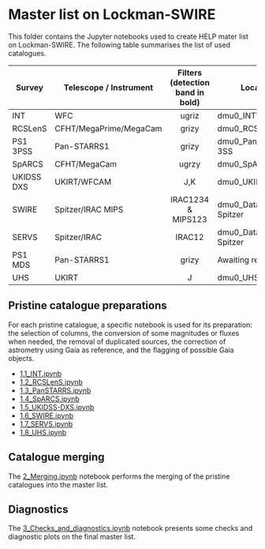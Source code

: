 # Master list on Lockman-SWIRE

This folder contains the Jupyter notebooks used to create HELP mater list on
Lockman-SWIRE. The following table summarises the list of used catalogues.

| Survey     | Telescope / Instrument      |      Filters (detection band in bold)      | Location                    |
|------------|-----------------------------|:------------------------------------------:|-----------------------------|
| INT        | WFC	                       | ugriz	                                    | dmu0_INTWFC	              | 
| RCSLenS    | CFHT/MegaPrime/MegaCam      | grizy                                      | dmu0_RCSLenS                |
| PS1 3PSS   | Pan-STARRS1	               | grizy                                      | dmu0_PanSTARRS1-3SS	      | 
| SpARCS     | CFHT/MegaCam	               | ugrzy                                      | dmu0_SpARCS	              | 
| UKIDSS DXS | UKIRT/WFCAM                 | J,K                                        | dmu0_UKIDSS-DXS	          | 
| SWIRE      | Spitzer/IRAC MIPS           | IRAC1234 & MIPS123                         | dmu0_DataFusion-Spitzer	  | 
| SERVS      | Spitzer/IRAC                | IRAC12                                     | dmu0_DataFusion-Spitzer	  | 
| PS1 MDS    | Pan-STARRS1	               | grizy	                                    | Awaiting release...         |
| UHS        | UKIRT                       | J                        | dmu0_UHS         |                

## Pristine catalogue preparations

For each pristine catalogue, a specific notebook is used for its preparation:
the selection of columns, the conversion of some magnitudes or fluxes when
needed, the removal of duplicated sources, the correction of astrometry using
Gaia as reference, and the flagging of possible Gaia objects.

- [1.1_INT.ipynb](1.1_INT.ipynb) 
- [1.2_RCSLenS.ipynb](1.2_RCSLenS.ipynb) 
- [1.3_PanSTARRS.ipynb](1.3_PanSTARRS.ipynb) 
- [1.4_SpARCS.ipynb](1.4_SpARCS.ipynb) 
- [1.5_UKIDSS-DXS.ipynb](1.5_UKIDSS-DXS.ipynb) 
- [1.6_SWIRE.ipynb](1.6_SWIRE.ipynb) 
- [1.7_SERVS.ipynb](1.7_SERVS.ipynb) 
- [1.8_UHS.ipynb](1.8_UHS.ipynb) 

## Catalogue merging

The [2_Merging.ipynb](2_Merging.ipynb) notebook performs the merging of the
pristine catalogues into the master list.

## Diagnostics

The [3_Checks_and_diagnostics.ipynb](3_Checks_and_diagnostics.ipynb) notebook
presents some checks and diagnostic plots on the final master list.
